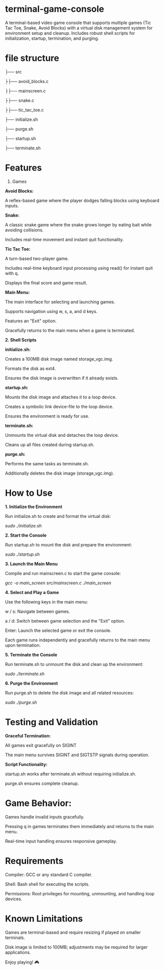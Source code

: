 # terminal-game-console
A terminal-based video game console that supports multiple games (Tic Tac Toe, Snake, Avoid Blocks) with a virtual disk management system for environment setup and cleanup. Includes robust shell scripts for initialization, startup, termination, and purging.

# file structure

├── src

   ├├── avoid_blocks.c
   
   ├├── mainscreen.c
   
   ├├── snake.c
   
   ├├── tic_tac_toe.c
   
├── initialize.sh

├── purge.sh

├── startup.sh

├── terminate.sh


# Features
1. Games

**Avoid Blocks:**

A reflex-based game where the player dodges falling blocks using keyboard inputs.

**Snake:**


A classic snake game where the snake grows longer by eating bait while avoiding collisions.

Includes real-time movement and instant quit functionality.

**Tic Tac Toe:**


A turn-based two-player game.

Includes real-time keyboard input processing using read() for instant quit with q.

Displays the final score and game result.


**Main Menu:**

The main interface for selecting and launching games.

Supports navigation using w, s, a, and d keys.

Features an "Exit" option.

Gracefully returns to the main menu when a game is terminated.


**2. Shell Scripts**

**initialize.sh:**

Creates a 100MB disk image named storage_vgc.img.

Formats the disk as ext4.

Ensures the disk image is overwritten if it already exists.


**startup.sh:**


Mounts the disk image and attaches it to a loop device.

Creates a symbolic link device-file to the loop device.

Ensures the environment is ready for use.


**terminate.sh:**

Unmounts the virtual disk and detaches the loop device.

Cleans up all files created during startup.sh.


**purge.sh:**

Performs the same tasks as terminate.sh.

Additionally deletes the disk image (storage_vgc.img).

# How to Use

**1. Initialize the Environment**

Run initialize.sh to create and format the virtual disk:

_sudo ./initialize.sh_

**2. Start the Console**

Run startup.sh to mount the disk and prepare the environment:

_sudo ./startup.sh_

**3. Launch the Main Menu**

Compile and run mainscreen.c to start the game console:

_gcc -o main_screen src/mainscreen.c
./main_screen_

**4. Select and Play a Game**

Use the following keys in the main menu:

w / s: Navigate between games.

a / d: Switch between game selection and the "Exit" option.

Enter: Launch the selected game or exit the console.

Each game runs independently and gracefully returns to the main menu upon termination.

**5. Terminate the Console**
 
Run terminate.sh to unmount the disk and clean up the environment:

_sudo ./terminate.sh_

**6. Purge the Environment**

Run purge.sh to delete the disk image and all related resources:

_sudo ./purge.sh_

# Testing and Validation

**Graceful Termination:** 

All games exit gracefully on SIGINT

The main menu survives SIGINT and SIGTSTP signals during operation.

**Script Functionality:**

startup.sh works after terminate.sh without requiring initialize.sh.

purge.sh ensures complete cleanup.

# Game Behavior:

Games handle invalid inputs gracefully.

Pressing q in games terminates them immediately and returns to the main menu.

Real-time input handling ensures responsive gameplay.


# Requirements

Compiler: GCC or any standard C compiler.

Shell: Bash shell for executing the scripts.

Permissions: Root privileges for mounting, unmounting, and handling loop devices.

# Known Limitations

Games are terminal-based and require resizing if played on smaller terminals.

Disk image is limited to 100MB; adjustments may be required for larger applications.


Enjoy playing! 🎮

